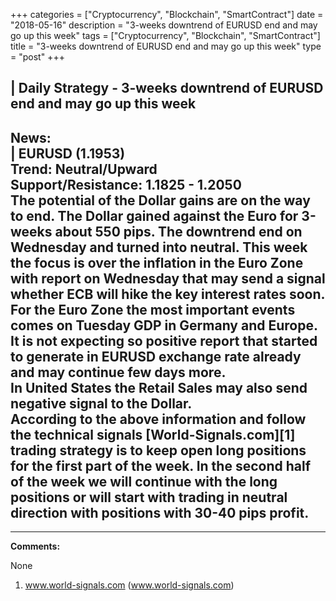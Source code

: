 +++
categories = ["Cryptocurrency", "Blockchain", "SmartContract"]
date = "2018-05-16"
description = "3-weeks downtrend of EURUSD end and may go up this week"
tags = ["Cryptocurrency", "Blockchain", "SmartContract"]
title = "3-weeks downtrend of EURUSD end and may go up this week"
type = "post"
+++

| **Daily Strategy - 3-weeks downtrend of EURUSD end and may go up this
week**  
---  
**News:**  
|  EURUSD (1.1953)  
Trend: Neutral/Upward  
Support/Resistance: 1.1825 - 1.2050  
The potential of the Dollar gains are on the way to end. The Dollar
gained against the Euro for 3-weeks about 550 pips. The downtrend end on
Wednesday and turned into neutral. This week the focus is over the
inflation in the Euro Zone with report on Wednesday that may send a
signal whether ECB will hike the key interest rates soon. For the Euro
Zone the most important events comes on Tuesday GDP in Germany and
Europe. It is not expecting so positive report that started to generate
in EURUSD exchange rate already and may continue few days more.  
In United States the Retail Sales may also send negative signal to the
Dollar.  
According to the above information and follow the technical signals
[World-Signals.com][1] trading strategy is to keep open long positions
for the first part of the week. In the second half of the week we will
continue with the long positions or will start with trading in neutral
direction with positions with 30-40 pips profit.  
---  
  
* * *

**Comments:**  
  
None  
  
  

   1. www.world-signals.com (www.world-signals.com)